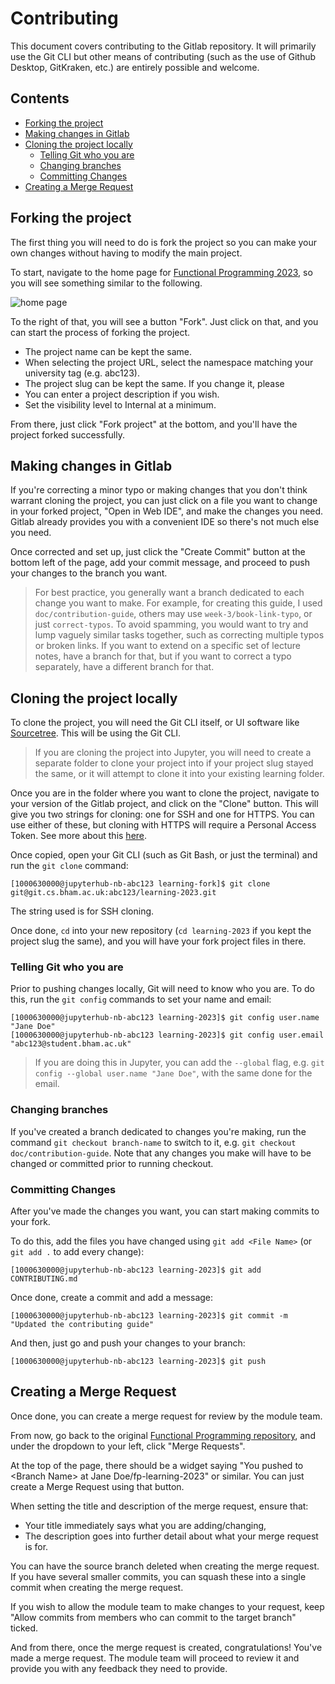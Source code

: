 # Contributing

This document covers contributing to the Gitlab repository. It will primarily use the Git CLI but other means of contributing (such as the use of Github Desktop, GitKraken, etc.) are entirely possible and welcome.

## Contents
- [Forking the project](#forking-the-project)
- [Making changes in Gitlab](#making-changes-in-gitlab)
- [Cloning the project locally](#cloning-the-project-locally)
  - [Telling Git who you are](#telling-git-who-you-are)
  - [Changing branches](#changing-branches)
  - [Committing Changes](#committing-changes)
- [Creating a Merge Request](#creating-a-merge-request)

## Forking the project
The first thing you will need to do is fork the project so you can make your own changes without having to modify the main project.

To start, navigate to the home page for [Functional Programming 2023](https://git.cs.bham.ac.uk/fp/learning-2023), so you will see something similar to the following.

![home page](./files/Resources/ContributingImages/HomePage.png)

To the right of that, you will see a button "Fork". Just click on that, and you can start the process of forking the project.
- The project name can be kept the same.
- When selecting the project URL, select the namespace matching your university tag (e.g. abc123).
- The project slug can be kept the same. If you change it, please
- You can enter a project description if you wish.
- Set the visibility level to Internal at a minimum.

From there, just click "Fork project" at the bottom, and you'll have the project forked successfully.

## Making changes in Gitlab
If you're correcting a minor typo or making changes that you don't think warrant cloning the project, you can just click on a file you want to change in your forked project, "Open in Web IDE", and make the changes you need. Gitlab already provides you with a convenient IDE so there's not much else you need.

Once corrected and set up, just click the "Create Commit" button at the bottom left of the page, add your commit message, and proceed to push your changes to the branch you want.

> For best practice, you generally want a branch dedicated to each change you want to make. For example, for creating this guide, I used `doc/contribution-guide`, others may use `week-3/book-link-typo`, or just `correct-typos`. To avoid spamming, you would want to try and lump vaguely similar tasks together, such as correcting multiple typos or broken links. If you want to extend on a specific set of lecture notes, have a branch for that, but if you want to correct a typo separately, have a different branch for that.

## Cloning the project locally
To clone the project, you will need the Git CLI itself, or UI software like [Sourcetree](https://www.sourcetreeapp.com/). This will be using the Git CLI.

> If you are cloning the project into Jupyter, you will need to create a separate folder to clone your project into if your project slug stayed the same, or it will attempt to clone it into your existing learning folder.

Once you are in the folder where you want to clone the project, navigate to your version of the Gitlab project, and click on the "Clone" button. This will give you two strings for cloning: one for SSH and one for HTTPS. You can use either of these, but cloning with HTTPS will require a Personal Access Token. See more about this [here](https://git.cs.bham.ac.uk/help/gitlab-basics/start-using-git#clone-with-https).

Once copied, open your Git CLI (such as Git Bash, or just the terminal) and run the `git clone` command:

```
[1000630000@jupyterhub-nb-abc123 learning-fork]$ git clone git@git.cs.bham.ac.uk:abc123/learning-2023.git
```

The string used is for SSH cloning.

Once done, `cd` into your new repository (`cd learning-2023` if you kept the project slug the same), and you will have your fork project files in there.

### Telling Git who you are
Prior to pushing changes locally, Git will need to know who you are. To do this, run the `git config` commands to set your name and email:
```
[1000630000@jupyterhub-nb-abc123 learning-2023]$ git config user.name "Jane Doe"
[1000630000@jupyterhub-nb-abc123 learning-2023]$ git config user.email "abc123@student.bham.ac.uk"
```
> If you are doing this in Jupyter, you can add the `--global` flag, e.g. `git config --global user.name "Jane Doe"`, with the same done for the email.

### Changing branches
If you've created a branch dedicated to changes you're making, run the command `git checkout branch-name` to switch to it, e.g. `git checkout doc/contribution-guide`. Note that any changes you make will have to be changed or committed prior to running checkout.

### Committing Changes
After you've made the changes you want, you can start making commits to your fork.

To do this, add the files you have changed using `git add <File Name>` (or `git add .` to add every change):
```
[1000630000@jupyterhub-nb-abc123 learning-2023]$ git add CONTRIBUTING.md
```
Once done, create a commit and add a message:
```
[1000630000@jupyterhub-nb-abc123 learning-2023]$ git commit -m "Updated the contributing guide"
```
And then, just go and push your changes to your branch:
```
[1000630000@jupyterhub-nb-abc123 learning-2023]$ git push
```

## Creating a Merge Request
Once done, you can create a merge request for review by the module team.

From now, go back to the original [Functional Programming repository](https://git.cs.bham.ac.uk/fp/learning-2023), and under the dropdown to your left, click "Merge Requests".

At the top of the page, there should be a widget saying "You pushed to \<Branch Name> at Jane Doe/fp-learning-2023" or similar. You can just create a Merge Request using that button.

When setting the title and description of the merge request, ensure that:
- Your title immediately says what you are adding/changing,
- The description goes into further detail about what your merge request is for.

You can have the source branch deleted when creating the merge request. If you have several smaller commits, you can squash these into a single commit when creating the merge request.

If you wish to allow the module team to make changes to your request, keep "Allow commits from members who can commit to the target branch" ticked.

And from there, once the merge request is created, congratulations! You've made a merge request. The module team will proceed to review it and provide you with any feedback they need to provide.
